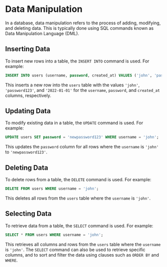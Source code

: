 # Data Manipulation

In a database, data manipulation refers to the process of adding, modifying, and deleting data. This is typically done using SQL commands known as Data Manipulation Language (DML).

## Inserting Data

To insert new rows into a table, the `INSERT INTO` command is used. For example:

```SQL
INSERT INTO users (username, password, created_at) VALUES ('john', 'password123', '2022-01-01');
```


This inserts a new row into the `users` table with the values `'john'`, `'password123'`, and `'2022-01-01'` for the `username`, `password`, and `created_at` columns, respectively.

## Updating Data

To modify existing data in a table, the `UPDATE` command is used. For example:

```SQL
UPDATE users SET password = 'newpassword123' WHERE username = 'john';
```


This updates the `password` column for all rows where the `username` is `'john'` to `'newpassword123'`.

## Deleting Data

To delete rows from a table, the `DELETE` command is used. For example:

```SQL
DELETE FROM users WHERE username = 'john';
```


This deletes all rows from the `users` table where the `username` is `'john'`.

## Selecting Data

To retrieve data from a table, the `SELECT` command is used. For example:

```SQL
SELECT * FROM users WHERE username = 'john';
```


This retrieves all columns and rows from the `users` table where the `username` is `'john'`. The `SELECT` command can also be used to retrieve specific columns, and to sort and filter the data using clauses such as `ORDER BY` and `WHERE`.

